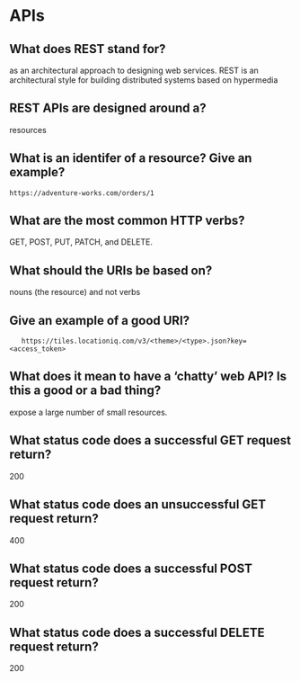 
# APIs

## What does REST stand for?

 as an architectural approach to designing web services. REST is an architectural style for building distributed systems based on hypermedia

 ## REST APIs are designed around a?
  resources


  ## What is an identifer of a resource? Give an example?
  ```
  https://adventure-works.com/orders/1
  ```

  ## What are the most common HTTP verbs?

  GET, POST, PUT, PATCH, and DELETE.

  ## What should the URIs be based on?

   nouns (the resource) and not verbs

   ## Give an example of a good URI?
```
   https://tiles.locationiq.com/v3/<theme>/<type>.json?key=<access_token>
```

## What does it mean to have a ‘chatty’ web API? Is this a good or a bad thing?
expose a large number of small resources.

## What status code does a successful GET request return?
200


## What status code does an unsuccessful GET request return?

400

## What status code does a successful POST request return?
200

## What status code does a successful DELETE request return?
 200
